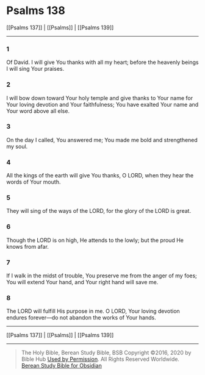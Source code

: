 # Psalms 138

[[Psalms 137]] | [[Psalms]] | [[Psalms 139]]

---

### 1
Of David. I will give You thanks with all my heart; before the heavenly beings I will sing Your praises.

### 2
I will bow down toward Your holy temple and give thanks to Your name for Your loving devotion and Your faithfulness; You have exalted Your name and Your word above all else.

### 3
On the day I called, You answered me; You made me bold and strengthened my soul.

### 4
All the kings of the earth will give You thanks, O LORD, when they hear the words of Your mouth.

### 5
They will sing of the ways of the LORD, for the glory of the LORD is great.

### 6
Though the LORD is on high, He attends to the lowly; but the proud He knows from afar.

### 7
If I walk in the midst of trouble, You preserve me from the anger of my foes; You will extend Your hand, and Your right hand will save me.

### 8
The LORD will fulfill His purpose in me. O LORD, Your loving devotion endures forever—do not abandon the works of Your hands.

---

[[Psalms 137]] | [[Psalms]] | [[Psalms 139]]

---

> The Holy Bible, Berean Study Bible, BSB
> Copyright &copy;2016, 2020 by Bible Hub
> [Used by Permission](https://berean.bible/terms.htm). All Rights Reserved Worldwide.
> [Berean Study Bible for Obsidian](https://github.com/gapmiss/berean-study-bible-for-obsidian)

